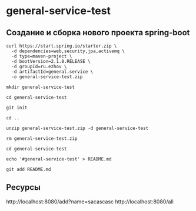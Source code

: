 # general-service-test

## Создание и сборка нового проекта spring-boot
```
curl https://start.spring.io/starter.zip \
  -d dependencies=web,security,jpa,activemq \
  -d type=maven-project \
  -d bootVersion=2.1.8.RELEASE \
  -d groupId=ru.ezhov \
  -d artifactId=general.service \
  -o general-service-test.zip
  
mkdir general-service-test

cd general-service-test 

git init

cd ..

unzip general-service-test.zip -d general-service-test

rm general-service-test.zip

cd general-service-test 

echo '#general-service-test' > README.md

git add README.md
```

## Ресурсы

http://localhost:8080/add?name=sacascasc
http://localhost:8080/all
